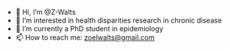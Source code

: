 - 👋 Hi, I’m @Z-Walts
- 👀 I’m interested in health disparities research in chronic disease 
- 🌱 I’m currently a PhD student in epidemiology
- 📫 How to reach me: zoelwalts@gmail.com
